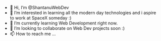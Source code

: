 - 👋 Hi, I’m @ShantanuWebDev
- 👀 I’m interested in learning all the modern day technologies and i aspire to work at SpaceX someday :)
- 🌱 I’m currently learning Web Development right now.
- 💞️ I’m looking to collaborate on Web Dev projects soon :)
- 📫 How to reach me ...

<!---
ShantanuWebDev/ShantanuWebDev is a ✨ special ✨ repository because its `README.md` (this file) appears on your GitHub profile.
You can click the Preview link to take a look at your changes.
--->

